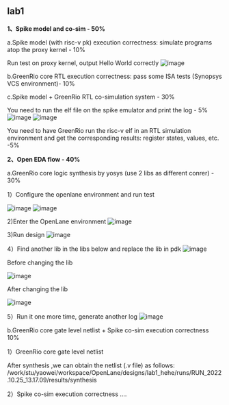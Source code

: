 ## lab1
**1、Spike model and co-sim - 50%**

a.Spike model (with risc-v pk) execution correctness: simulate programs atop the proxy kernel - 10%

Run test on proxy kernel, output Hello World correctly
![image](https://user-images.githubusercontent.com/113034620/197505171-73e4ee8a-7d34-4955-aaa7-2cbe0c970902.png)



b.GreenRio core RTL execution correctness: pass some ISA tests (Synopsys VCS environment)- 10%

c.Spike model + GreenRio RTL co-simulation system - 30%

You need to run the elf file on the spike emulator and print the log - 5%
![image](https://user-images.githubusercontent.com/113034620/198068609-e02033fe-890a-4564-85a2-72ee0f548e15.png)
![image](https://user-images.githubusercontent.com/113034620/198068641-ac90cd2d-97e8-4dfa-9e37-53638c6177f3.png)



You need to have GreenRio run the risc-v elf in an RTL simulation environment and get the corresponding results: register states, values, etc. -5%



**2、Open EDA flow - 40%**

  a.GreenRio core logic synthesis by yosys (use 2 libs as different conrer) - 30%
  
  1）Configure the openlane environment and run test
  
  ![image](https://user-images.githubusercontent.com/113034620/197780159-a0381932-9533-404e-9d3f-30837e9de8a6.png)
  ![image](https://user-images.githubusercontent.com/113034620/197780279-07c7da66-1c24-4926-ac78-1e5918e5c3c8.png)

  2)Enter the OpenLane environment
  ![image](https://user-images.githubusercontent.com/113034620/197779738-32992ff9-0e0c-4443-a745-08e70576b0d5.png)
  
  3)Run design
  ![image](https://user-images.githubusercontent.com/113034620/197783470-1383abab-891a-4326-a119-541950d935b8.png)

  4）Find another lib in the libs below and replace the lib in pdk
  ![image](https://user-images.githubusercontent.com/113034620/197784997-38f59a4e-32e3-4930-baf3-b033acc3f797.png)

  Before changing the lib
  
  ![image](https://user-images.githubusercontent.com/113034620/198005737-62c03517-4e24-4744-8c49-98e20da7a534.png)

   After changing the lib
  
  ![image](https://user-images.githubusercontent.com/113034620/198006109-f5546929-e159-466b-9881-8a9f9ca9bbfa.png)

  5）Run it one more time, generate another log
  ![image](https://user-images.githubusercontent.com/113034620/198006681-2082d573-98c9-4332-aca8-cee010a81b8f.png)
 
 b.GreenRio core gate level netlist + Spike co-sim execution correctness 10%
 
 1）GreenRio core gate level netlist
 
  After synthesis ,we can obtain the netlist (.v file) as follows:
  /work/stu/yaowei/workspace/OpenLane/designs/lab1_hehe/runs/RUN_2022.10.25_13.17.09/results/synthesis

 2）Spike co-sim execution correctness 
 ....

